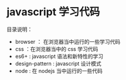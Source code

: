 # javascript 学习代码

目录说明：

- browser ： 在浏览器当中运行的一些学习代码
- css ：在浏览器当中的 css 学习代码
- es6+ : javascript 语法和新特性的学习
- design-pattern : javascript 设计模式
- node : 在 nodejs 当中运行的一些代码
